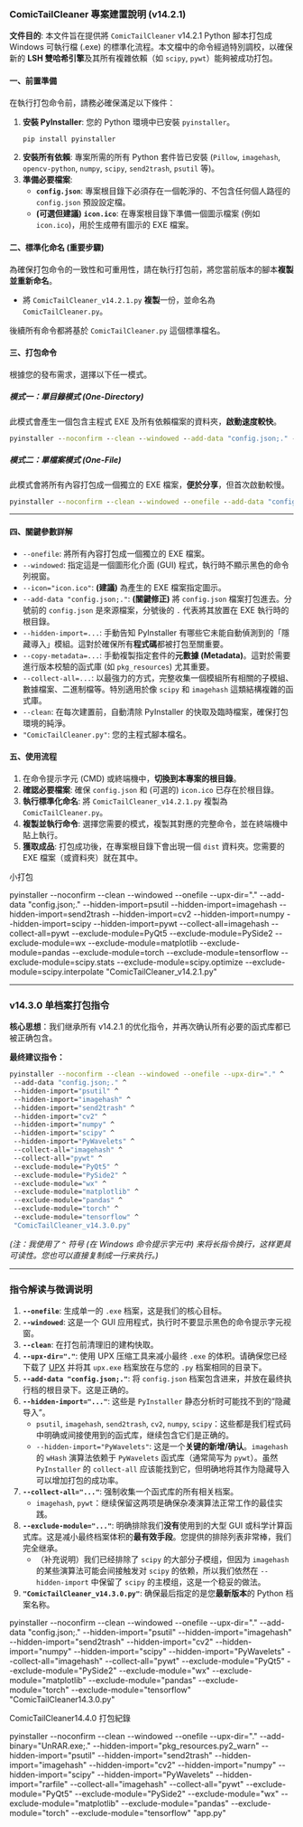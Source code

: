 ### **ComicTailCleaner 專案建置說明 (v14.2.1)**

**文件目的**: 本文件旨在提供將 `ComicTailCleaner` v14.2.1 Python 腳本打包成 Windows 可執行檔 (.exe) 的標準化流程。本文檔中的命令經過特別調校，以確保新的 **LSH 雙哈希引擎**及其所有複雜依賴（如 `scipy`, `pywt`）能夠被成功打包。

#### **一、前置準備**

在執行打包命令前，請務必確保滿足以下條件：

1.  **安裝 PyInstaller**: 您的 Python 環境中已安裝 `pyinstaller`。
    ```cmd
    pip install pyinstaller
    ```
2.  **安裝所有依賴**: 專案所需的所有 Python 套件皆已安裝 (`Pillow`, `imagehash`, `opencv-python`, `numpy`, `scipy`, `send2trash`, `psutil` 等)。
3.  **準備必要檔案**:
    *   **`config.json`**: 專案根目錄下必須存在一個乾淨的、不包含任何個人路徑的 `config.json` 預設設定檔。
    *   **(可選但建議)** **`icon.ico`**: 在專案根目錄下準備一個圖示檔案 (例如 `icon.ico`)，用於生成帶有圖示的 EXE 檔案。

#### **二、標準化命名 (重要步驟)**

為確保打包命令的一致性和可重用性，請在執行打包前，將您當前版本的腳本**複製並重新命名**。

*   將 `ComicTailCleaner_v14.2.1.py` **複製**一份，並命名為 `ComicTailCleaner.py`。

後續所有命令都將基於 `ComicTailCleaner.py` 這個標準檔名。

#### **三、打包命令**

根據您的發布需求，選擇以下任一模式。

##### **模式一：單目錄模式 (One-Directory)**
此模式會產生一個包含主程式 EXE 及所有依賴檔案的資料夾，**啟動速度較快**。

```cmd
pyinstaller --noconfirm --clean --windowed --add-data "config.json;." --hidden-import=psutil --copy-metadata=psutil --hidden-import=Pillow --hidden-import=imagehash --hidden-import=send2trash --hidden-import=cv2 --hidden-import=numpy --hidden-import=scipy --hidden-import=six --hidden-import=pywt --copy-metadata=Pillow --copy-metadata=imagehash --copy-metadata=send2trash --copy-metadata=opencv-python --copy-metadata=numpy --copy-metadata=scipy --copy-metadata=six --copy-metadata=PyWavelets --collect-all=imagehash --collect-all=scipy "ComicTailCleaner.py"
```

##### **模式二：單檔案模式 (One-File)**
此模式會將所有內容打包成一個獨立的 EXE 檔案，**便於分享**，但首次啟動較慢。

```cmd
pyinstaller --noconfirm --clean --windowed --onefile --add-data "config.json;." --hidden-import=psutil --copy-metadata=psutil --hidden-import=Pillow --hidden-import=imagehash --hidden-import=send2trash --hidden-import=cv2 --hidden-import=numpy --hidden-import=scipy --hidden-import=six --hidden-import=pywt --copy-metadata=Pillow --copy-metadata=imagehash --copy-metadata=send2trash --copy-metadata=opencv-python --copy-metadata=numpy --copy-metadata=scipy --copy-metadata=six --copy-metadata=PyWavelets --collect-all=imagehash --collect-all=scipy "ComicTailCleaner.py"
```

---

#### **四、關鍵參數詳解**

*   `--onefile`: 將所有內容打包成一個獨立的 EXE 檔案。
*   `--windowed`: 指定這是一個圖形化介面 (GUI) 程式，執行時不顯示黑色的命令列視窗。
*   `--icon="icon.ico"`: **(建議)** 為產生的 EXE 檔案指定圖示。
*   `--add-data "config.json;."`: **(關鍵修正)** 將 `config.json` 檔案打包進去。分號前的 `config.json` 是來源檔案，分號後的 `.` 代表將其放置在 EXE 執行時的根目錄。
*   `--hidden-import=...`: 手動告知 PyInstaller 有哪些它未能自動偵測到的「隱藏導入」模組。這對於確保所有**程式碼**都被打包至關重要。
*   `--copy-metadata=...`: 手動複製指定套件的**元數據 (Metadata)**。這對於需要進行版本校驗的函式庫 (如 `pkg_resources`) 尤其重要。
*   `--collect-all=...`: 以最強力的方式，完整收集一個模組所有相關的子模組、數據檔案、二進制檔等。特別適用於像 `scipy` 和 `imagehash` 這類結構複雜的函式庫。
*   `--clean`: 在每次建置前，自動清除 PyInstaller 的快取及臨時檔案，確保打包環境的純淨。
*   `"ComicTailCleaner.py"`: 您的主程式腳本檔名。

#### **五、使用流程**

1.  在命令提示字元 (CMD) 或終端機中，**切換到本專案的根目錄**。
2.  **確認必要檔案**: 確保 `config.json` 和 (可選的) `icon.ico` 已存在於根目錄。
3.  **執行標準化命名**: 將 `ComicTailCleaner_v14.2.1.py` 複製為 `ComicTailCleaner.py`。
4.  **複製並執行命令**: 選擇您需要的模式，複製其對應的完整命令，並在終端機中貼上執行。
5.  **獲取成品**: 打包成功後，在專案根目錄下會出現一個 `dist` 資料夾。您需要的 EXE 檔案（或資料夾）就在其中。

小打包

pyinstaller --noconfirm --clean --windowed --onefile --upx-dir="." --add-data "config.json;." --hidden-import=psutil --hidden-import=imagehash --hidden-import=send2trash --hidden-import=cv2 --hidden-import=numpy --hidden-import=scipy --hidden-import=pywt --collect-all=imagehash --collect-all=pywt --exclude-module=PyQt5 --exclude-module=PySide2 --exclude-module=wx --exclude-module=matplotlib --exclude-module=pandas --exclude-module=torch --exclude-module=tensorflow --exclude-module=scipy.stats --exclude-module=scipy.optimize --exclude-module=scipy.interpolate "ComicTailCleaner_v14.2.1.py"




---

### **v14.3.0 单档案打包指令**

**核心思想**：我们继承所有 v14.2.1 的优化指令，并再次确认所有必要的函式库都已被正确包含。

**最终建议指令：**

```bash
pyinstaller --noconfirm --clean --windowed --onefile --upx-dir="." ^
 --add-data "config.json;." ^
 --hidden-import="psutil" ^
 --hidden-import="imagehash" ^
 --hidden-import="send2trash" ^
 --hidden-import="cv2" ^
 --hidden-import="numpy" ^
 --hidden-import="scipy" ^
 --hidden-import="PyWavelets" ^
 --collect-all="imagehash" ^
 --collect-all="pywt" ^
 --exclude-module="PyQt5" ^
 --exclude-module="PySide2" ^
 --exclude-module="wx" ^
 --exclude-module="matplotlib" ^
 --exclude-module="pandas" ^
 --exclude-module="torch" ^
 --exclude-module="tensorflow" ^
 "ComicTailCleaner_v14.3.0.py"
```
*(注：我使用了 `^` 符号 (在 Windows 命令提示字元中) 来将长指令换行，这样更具可读性。您也可以直接复制成一行来执行。)*

---

### **指令解读与微调说明**

1.  **`--onefile`**: 生成单一的 `.exe` 档案，这是我们的核心目标。
2.  **`--windowed`**: 这是一个 GUI 应用程式，执行时不要显示黑色的命令提示字元视窗。
3.  **`--clean`**: 在打包前清理旧的建构快取。
4.  **`--upx-dir="."`**: 使用 UPX 压缩工具来减小最终 `.exe` 的体积。请确保您已经下载了 [UPX](https://github.com/upx/upx/releases) 并将其 `upx.exe` 档案放在与您的 `.py` 档案相同的目录下。
5.  **`--add-data "config.json;."`**: 将 `config.json` 档案包含进来，并放在最终执行档的根目录下。这是正确的。
6.  **`--hidden-import="..."`**: 这些是 `PyInstaller` 静态分析时可能找不到的“隐藏导入”。
    *   `psutil`, `imagehash`, `send2trash`, `cv2`, `numpy`, `scipy`：这些都是我们程式码中明确或间接使用到的函式库，继续包含它们是正确的。
    *   `--hidden-import="PyWavelets"`: 这是一个**关键的新增/确认**。`imagehash` 的 `wHash` 演算法依赖于 `PyWavelets` 函式库（通常简写为 `pywt`）。虽然 `PyInstaller` 的 `collect-all` 应该能找到它，但明确地将其作为隐藏导入可以增加打包的成功率。
7.  **`--collect-all="..."`**: 强制收集一个函式库的所有相关档案。
    *   `imagehash`, `pywt`：继续保留这两项是确保杂凑演算法正常工作的最佳实践。
8.  **`--exclude-module="..."`**: 明确排除我们**没有**使用到的大型 GUI 或科学计算函式库。这是减小最终档案体积的**最有效手段**。您提供的排除列表非常棒，我们完全继承。
    *   （补充说明）我们已经排除了 `scipy` 的大部分子模组，但因为 `imagehash` 的某些演算法可能会间接触发对 `scipy` 的依赖，所以我们依然在 `--hidden-import` 中保留了 `scipy` 的主模组，这是一个稳妥的做法。
9.  **`"ComicTailCleaner_v14.3.0.py"`**: 确保最后指定的是您**最新版本**的 Python 档案名称。


pyinstaller --noconfirm --clean --windowed --onefile --upx-dir="." --add-data "config.json;." --hidden-import="psutil" --hidden-import="imagehash" --hidden-import="send2trash" --hidden-import="cv2" --hidden-import="numpy" --hidden-import="scipy" --hidden-import="PyWavelets" --collect-all="imagehash" --collect-all="pywt" --exclude-module="PyQt5" --exclude-module="PySide2" --exclude-module="wx" --exclude-module="matplotlib" --exclude-module="pandas" --exclude-module="torch" --exclude-module="tensorflow" "ComicTailCleaner14.3.0.py"


ComicTailCleaner14.4.0 打包紀錄

pyinstaller --noconfirm --clean --windowed --onefile --upx-dir="." --add-binary="UnRAR.exe;." --hidden-import="pkg_resources.py2_warn" --hidden-import="psutil" --hidden-import="send2trash" --hidden-import="imagehash" --hidden-import="cv2" --hidden-import="numpy" --hidden-import="scipy" --hidden-import="PyWavelets" --hidden-import="rarfile" --collect-all="imagehash" --collect-all="pywt" --exclude-module="PyQt5" --exclude-module="PySide2" --exclude-module="wx" --exclude-module="matplotlib" --exclude-module="pandas" --exclude-module="torch" --exclude-module="tensorflow" "app.py"
